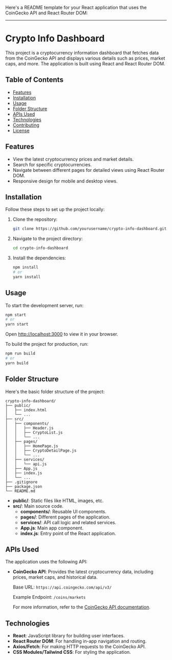 Here's a README template for your React application that uses the CoinGecko API and React Router DOM:

---

# Crypto Info Dashboard

This project is a cryptocurrency information dashboard that fetches data from the CoinGecko API and displays various details such as prices, market caps, and more. The application is built using React and React Router DOM.

## Table of Contents

- [Features](#features)
- [Installation](#installation)
- [Usage](#usage)
- [Folder Structure](#folder-structure)
- [APIs Used](#apis-used)
- [Technologies](#technologies)
- [Contributing](#contributing)
- [License](#license)

## Features


- View the latest cryptocurrency prices and market details.
- Search for specific cryptocurrencies.
- Navigate between different pages for detailed views using React Router DOM.
- Responsive design for mobile and desktop views.

## Installation

Follow these steps to set up the project locally:

1. Clone the repository:

   ```bash
   git clone https://github.com/yourusername/crypto-info-dashboard.git
   ```

2. Navigate to the project directory:

   ```bash
   cd crypto-info-dashboard
   ```

3. Install the dependencies:

   ```bash
   npm install
   # or
   yarn install
   ```

## Usage

To start the development server, run:

```bash
npm start
# or
yarn start
```

Open [http://localhost:3000](http://localhost:3000) to view it in your browser.

To build the project for production, run:

```bash
npm run build
# or
yarn build
```

## Folder Structure

Here's the basic folder structure of the project:

```
crypto-info-dashboard/
├── public/
│   ├── index.html
│   └── ...
├── src/
│   ├── components/
│   │   ├── Header.js
│   │   ├── CryptoList.js
│   │   └── ...
│   ├── pages/
│   │   ├── HomePage.js
│   │   ├── CryptoDetailPage.js
│   │   └── ...
│   ├── services/
│   │   └── api.js
│   ├── App.js
│   ├── index.js
│   └── ...
├── .gitignore
├── package.json
└── README.md
```

- **public/**: Static files like HTML, images, etc.
- **src/**: Main source code.
  - **components/**: Reusable UI components.
  - **pages/**: Different pages of the application.
  - **services/**: API call logic and related services.
  - **App.js**: Main app component.
  - **index.js**: Entry point of the React application.

## APIs Used

The application uses the following API:

- **CoinGecko API**: Provides the latest cryptocurrency data, including prices, market caps, and historical data.

   Base URL: `https://api.coingecko.com/api/v3/`

   Example Endpoint: `/coins/markets`

   For more information, refer to the [CoinGecko API documentation](https://www.coingecko.com/en/api).

## Technologies

- **React**: JavaScript library for building user interfaces.
- **React Router DOM**: For handling in-app navigation and routing.
- **Axios/Fetch**: For making HTTP requests to the CoinGecko API.
- **CSS Modules/Tailwind CSS**: For styling the application.
